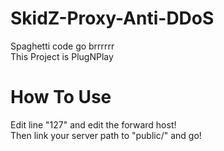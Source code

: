 # SkidZ-Proxy-Anti-DDoS
Spaghetti code go brrrrrr \
This Project is PlugNPlay

# How To Use
Edit line "127" and edit the forward host! \
Then link your server path to "public/" and go!
